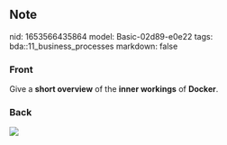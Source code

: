 ## Note
nid: 1653566435864
model: Basic-02d89-e0e22
tags: bda::11_business_processes
markdown: false

### Front
Give a <b>short overview</b> of the <b>inner workings</b> of
<b>Docker</b>.

### Back
<img src="paste-a01d4bddc1838abe689b4d8250fd116d3025aaf7.jpg">
